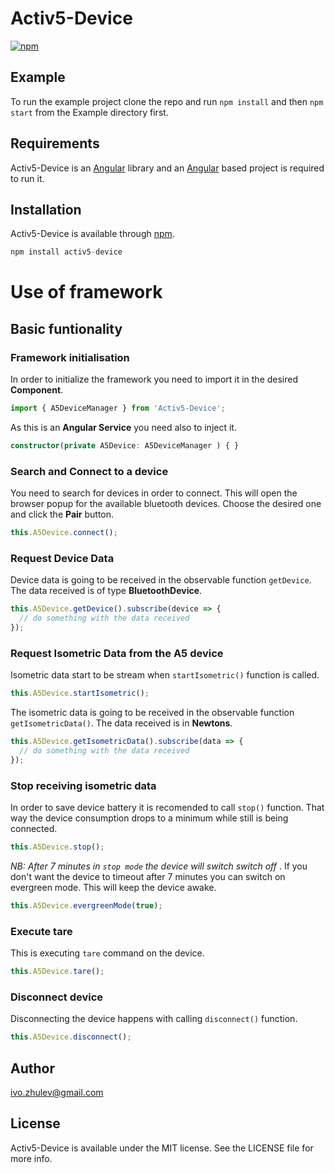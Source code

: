 # Activ5-Device

[![npm](https://img.shields.io/npm/v/activ5-device.svg?colorB=brightgreen)](https://www.npmjs.com/package/activ5-device)

## Example

To run the example project clone the repo and run `npm install` and then `npm start` from the Example directory first.

## Requirements

Activ5-Device is an [Angular](https://angular.io) library and an [Angular](https://angular.io) based project is required to run it.

## Installation

Activ5-Device is available through [npm](https://www.npmjs.com).

```typescript
npm install activ5-device
```

# Use of framework

## Basic funtionality

### Framework initialisation
In order to initialize the framework you need to import it in the desired **Component**.

```typescript
import { A5DeviceManager } from 'Activ5-Device';
```

As this is an **Angular Service** you need also to inject it.

```typescript
constructor(private A5Device: A5DeviceManager ) { }
```

### Search and Connect to a device
You need to search for devices in order to connect. This will open the browser popup for the available bluetooth devices.
Choose the desired one and click the **Pair** button.

```typescript
this.A5Device.connect();
```

### Request Device Data
Device data is going to be received in the observable function `getDevice`. The data received is of type **BluetoothDevice**.
```typescript
this.A5Device.getDevice().subscribe(device => {
  // do something with the data received
});
```

### Request Isometric Data from the A5 device
Isometric data start to be stream when `startIsometric()` function is called.
```typescript
this.A5Device.startIsometric();
```

The isometric data is going to be received in the observable function `getIsometricData()`. The data received is in **Newtons**.
```typescript
this.A5Device.getIsometricData().subscribe(data => {
  // do something with the data received
});
```

### Stop receiving isometric data
In order to save device battery it is recomended to call `stop()` function. That way the device consumption drops to a minimum while still is being connected. 

```typescript
this.A5Device.stop();
```
_NB: After 7 minutes in `stop mode` the device will switch switch off_ .
If you don't want the device to timeout after 7 minutes you can switch on evergreen mode. This will keep the device awake.

```typescript
this.A5Device.evergreenMode(true);
```

### Execute tare
This is executing `tare` command on the device.
```typescript 
this.A5Device.tare();
```

### Disconnect device
Disconnecting the device happens with calling `disconnect()` function.
```typescript 
this.A5Device.disconnect();
```

## Author

ivo.zhulev@gmail.com

## License

Activ5-Device is available under the MIT license. See the LICENSE file for more info.
